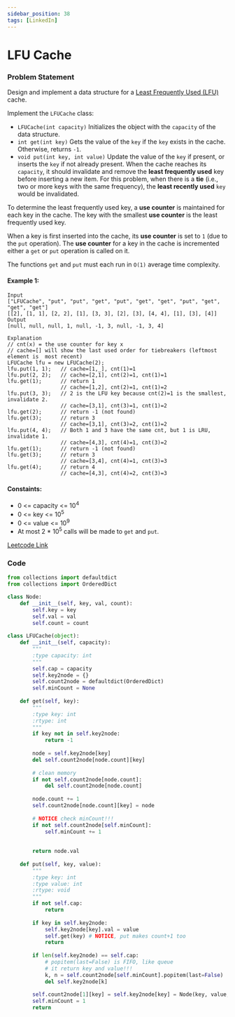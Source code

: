 ```yaml
---
sidebar_position: 38
tags: [LinkedIn]
---
```


# LFU Cache

### Problem Statement

Design and implement a data structure for a [Least Frequently Used (LFU)](https://en.wikipedia.org/wiki/Least_frequently_used) cache.

Implement the `LFUCache` class:

- `LFUCache(int capacity)` Initializes the object with the `capacity` of the data structure.
- `int get(int key)` Gets the value of the `key` if the `key` exists in the cache. Otherwise, returns `-1`.
- `void put(int key, int value)` Update the value of the `key` if present, or inserts the `key` if not already present. When the cache reaches its `capacity`, it should invalidate and remove the **least frequently used** key before inserting a new item. For this problem, when there is a **tie** (i.e., two or more keys with the same frequency), the **least recently used** `key` would be invalidated.

To determine the least frequently used key, a **use counter** is maintained for each key in the cache. The key with the smallest **use counter** is the least frequently used key.

When a key is first inserted into the cache, its **use counter** is set to `1` (due to the `put` operation). The **use counter** for a key in the cache is incremented either a `get` or `put` operation is called on it.

The functions `get` and `put` must each run in `O(1)` average time complexity.

#### Example 1:

```
Input
["LFUCache", "put", "put", "get", "put", "get", "get", "put", "get", "get", "get"]
[[2], [1, 1], [2, 2], [1], [3, 3], [2], [3], [4, 4], [1], [3], [4]]
Output
[null, null, null, 1, null, -1, 3, null, -1, 3, 4]

Explanation
// cnt(x) = the use counter for key x
// cache=[] will show the last used order for tiebreakers (leftmost element is  most recent)
LFUCache lfu = new LFUCache(2);
lfu.put(1, 1);   // cache=[1,_], cnt(1)=1
lfu.put(2, 2);   // cache=[2,1], cnt(2)=1, cnt(1)=1
lfu.get(1);      // return 1
                 // cache=[1,2], cnt(2)=1, cnt(1)=2
lfu.put(3, 3);   // 2 is the LFU key because cnt(2)=1 is the smallest, invalidate 2.
                 // cache=[3,1], cnt(3)=1, cnt(1)=2
lfu.get(2);      // return -1 (not found)
lfu.get(3);      // return 3
                 // cache=[3,1], cnt(3)=2, cnt(1)=2
lfu.put(4, 4);   // Both 1 and 3 have the same cnt, but 1 is LRU, invalidate 1.
                 // cache=[4,3], cnt(4)=1, cnt(3)=2
lfu.get(1);      // return -1 (not found)
lfu.get(3);      // return 3
                 // cache=[3,4], cnt(4)=1, cnt(3)=3
lfu.get(4);      // return 4
                 // cache=[4,3], cnt(4)=2, cnt(3)=3
```

#### Constaints:

- 0 <= capacity <= 10<sup>4</sup>
- 0 <= key <= 10<sup>5</sup>
- 0 <= value <= 10<sup>9</sup>
- At most 2 * 10<sup>5</sup> calls will be made to `get` and `put`.

[Leetcode Link](https://leetcode.com/problems/lfu-cache/)

### Code

```python title="Python"
from collections import defaultdict
from collections import OrderedDict

class Node:
    def __init__(self, key, val, count):
        self.key = key
        self.val = val
        self.count = count
    
class LFUCache(object):
    def __init__(self, capacity):
        """
        :type capacity: int
        """
        self.cap = capacity
        self.key2node = {}
        self.count2node = defaultdict(OrderedDict)
        self.minCount = None
        
    def get(self, key):
        """
        :type key: int
        :rtype: int
        """
        if key not in self.key2node:
            return -1
        
        node = self.key2node[key]
        del self.count2node[node.count][key]
        
        # clean memory
        if not self.count2node[node.count]:
            del self.count2node[node.count]
        
        node.count += 1
        self.count2node[node.count][key] = node
        
        # NOTICE check minCount!!!
        if not self.count2node[self.minCount]:
            self.minCount += 1
            
            
        return node.val
        
    def put(self, key, value):
        """
        :type key: int
        :type value: int
        :rtype: void
        """
        if not self.cap:
            return 
        
        if key in self.key2node:
            self.key2node[key].val = value
            self.get(key) # NOTICE, put makes count+1 too
            return
        
        if len(self.key2node) == self.cap:
            # popitem(last=False) is FIFO, like queue
            # it return key and value!!!
            k, n = self.count2node[self.minCount].popitem(last=False) 
            del self.key2node[k] 
        
        self.count2node[1][key] = self.key2node[key] = Node(key, value, 1)
        self.minCount = 1
        return

```


